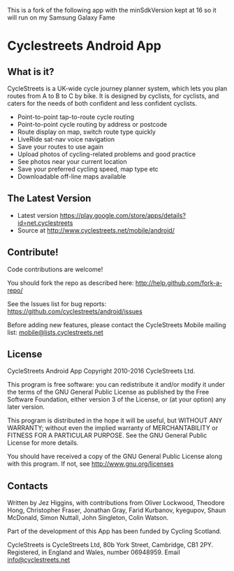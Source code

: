 This is a fork of the following app with the minSdkVersion kept at 16 so it will run on my Samsung Galaxy Fame

# Cyclestreets Android App

## What is it?

CycleStreets is a UK-wide cycle journey planner system, which lets you plan
routes from A to B to C by bike. It is designed by cyclists, for cyclists, and
caters for the needs of both confident and less confident cyclists.

- Point-to-point tap-to-route cycle routing
- Point-to-point cycle routing by address or postcode
- Route display on map, switch route type quickly
- LiveRide sat-nav voice navigation
- Save your routes to use again
- Upload photos of cycling-related problems and good practice
- See photos near your current location
- Save your preferred cycling speed, map type etc
- Downloadable off-line maps available

## The Latest Version

- Latest version https://play.google.com/store/apps/details?id=net.cyclestreets
- Source at http://www.cyclestreets.net/mobile/android/

## Contribute!

Code contributions are welcome!

You should fork the repo as described here: http://help.github.com/fork-a-repo/

See the Issues list for bug reports: https://github.com/cyclestreets/android/issues

Before adding new features, please contact the CycleStreets Mobile mailing list:
mobile@lists.cyclestreets.net

## License

CycleStreets Android App Copyright 2010-2016 CycleStreets Ltd.

This program is free software: you can redistribute it and/or modify
it under the terms of the GNU General Public License as published by
the Free Software Foundation, either version 3 of the License, or
(at your option) any later version.

This program is distributed in the hope it will be useful,
but WITHOUT ANY WARRANTY; without even the implied warranty of
MERCHANTABILITY or FITNESS FOR A PARTICULAR PURPOSE. See the
GNU General Public License for more details.

You should have received a copy of the GNU General Public License
along with this program.  If not, see http://www.gnu.org/licenses

## Contacts

Written by Jez Higgins, with contributions from Oliver Lockwood, Theodore Hong, Christopher Fraser, Jonathan Gray, Farid Kurbanov, kyegupov, Shaun McDonald, Simon Nuttall, John Singleton, Colin Watson.

Part of the development of this App has been funded by Cycling Scotland.

CycleStreets is CycleStreets Ltd, 80b York Street, Cambridge, CB1 2PY.
Registered, in England and Wales, number 06948959.
Email info@cyclestreets.net
